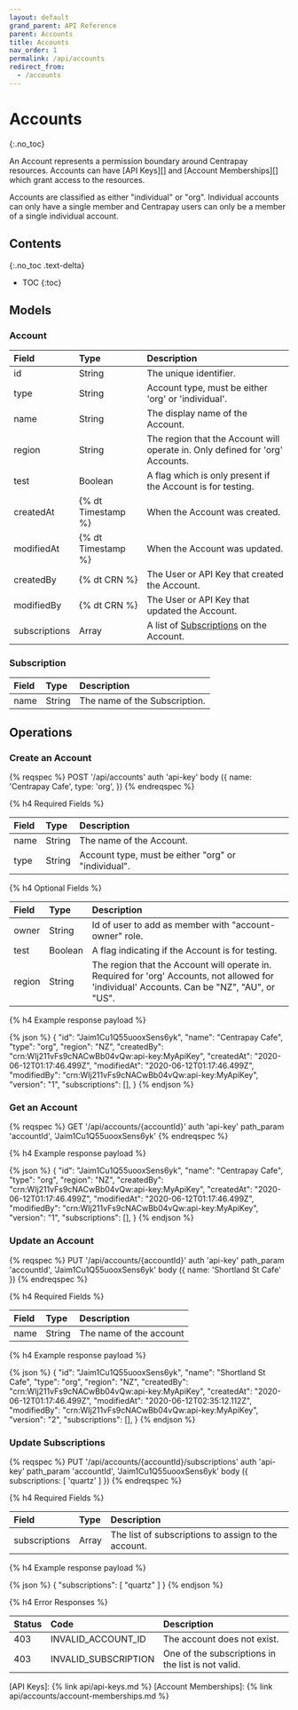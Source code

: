 ```yaml
---
layout: default
grand_parent: API Reference
parent: Accounts
title: Accounts
nav_order: 1
permalink: /api/accounts
redirect_from:
  - /accounts
---
```


# Accounts
{:.no_toc}

An Account represents a permission boundary around Centrapay resources.
Accounts can have [API Keys][] and [Account Memberships][] which grant access to the resources.

Accounts are classified as either "individual" or "org". Individual accounts
can only have a single member and Centrapay users can only be a member of a single
individual account.


## Contents
{:.no_toc .text-delta}

* TOC
{:toc}


## Models

### Account


|     Field     |        Type        |                                  Description                                  |
| :------------ | :----------------- | :---------------------------------------------------------------------------- |
| id            | String             | The unique identifier.                                                        |
| type          | String             | Account type, must be either 'org' or 'individual'.                           |
| name          | String             | The display name of the Account.                                              |
| region        | String             | The region that the Account will operate in. Only defined for 'org' Accounts. |
| test          | Boolean            | A flag which is only present if the Account is for testing.                   |
| createdAt     | {% dt Timestamp %} | When the Account was created.                                                 |
| modifiedAt    | {% dt Timestamp %} | When the Account was updated.                                                 |
| createdBy     | {% dt CRN %}       | The User or API Key that created the Account.                                 |
| modifiedBy    | {% dt CRN %}       | The User or API Key that updated the Account.                                 |
| subscriptions | Array              | A list of [Subscriptions](#subscription) on the Account.                      |

### Subscription

| Field |  Type  |          Description          |
| :---- | :----- | :---------------------------- |
| name  | String | The name of the Subscription. |

## Operations

### Create an Account

{% reqspec %}
  POST '/api/accounts'
  auth 'api-key'
  body ({
    name: 'Centrapay Cafe',
    type: 'org',
  })
{% endreqspec %}

{% h4 Required Fields %}

| Field |  Type  |                     Description                     |
| :---- | :----- | :-------------------------------------------------- |
| name  | String | The name of the Account.                            |
| type  | String | Account type, must be either "org" or "individual". |

{% h4 Optional Fields %}

| Field  |  Type   |                                                                 Description                                                                  |
| :----- | :------ | :------------------------------------------------------------------------------------------------------------------------------------------- |
| owner  | String  | Id of user to add as member with "account-owner" role.                                                                                       |
| test   | Boolean | A flag indicating if the Account is for testing.                                                                                             |
| region | String  | The region that the Account will operate in. Required for 'org' Accounts, not allowed for 'individual' Accounts. Can be "NZ", "AU", or "US". |


{% h4 Example response payload %}

{% json %}
{
  "id": "Jaim1Cu1Q55uooxSens6yk",
  "name": "Centrapay Cafe",
  "type": "org",
  "region": "NZ",
  "createdBy": "crn:WIj211vFs9cNACwBb04vQw:api-key:MyApiKey",
  "createdAt": "2020-06-12T01:17:46.499Z",
  "modifiedAt": "2020-06-12T01:17:46.499Z",
  "modifiedBy": "crn:WIj211vFs9cNACwBb04vQw:api-key:MyApiKey",
  "version": "1",
  "subscriptions": [],
}
{% endjson %}

### Get an Account

{% reqspec %}
  GET '/api/accounts/{accountId}'
  auth 'api-key'
  path_param 'accountId', 'Jaim1Cu1Q55uooxSens6yk'
{% endreqspec %}

{% h4 Example response payload %}

{% json %}
{
  "id": "Jaim1Cu1Q55uooxSens6yk",
  "name": "Centrapay Cafe",
  "type": "org",
  "region": "NZ",
  "createdBy": "crn:WIj211vFs9cNACwBb04vQw:api-key:MyApiKey",
  "createdAt": "2020-06-12T01:17:46.499Z",
  "modifiedAt": "2020-06-12T01:17:46.499Z",
  "modifiedBy": "crn:WIj211vFs9cNACwBb04vQw:api-key:MyApiKey",
  "version": "1",
  "subscriptions": [],
}
{% endjson %}

### Update an Account

{% reqspec %}
  PUT '/api/accounts/{accountId}'
  auth 'api-key'
  path_param 'accountId', 'Jaim1Cu1Q55uooxSens6yk'
  body ({ name: 'Shortland St Cafe' })
{% endreqspec %}

{% h4 Required Fields %}

| Field |  Type  |       Description       |
| :---- | :----- | :---------------------- |
| name  | String | The name of the account |

{% h4 Example response payload %}

{% json %}
{
  "id": "Jaim1Cu1Q55uooxSens6yk",
  "name": "Shortland St Cafe",
  "type": "org",
  "region": "NZ",
  "createdBy": "crn:WIj211vFs9cNACwBb04vQw:api-key:MyApiKey",
  "createdAt": "2020-06-12T01:17:46.499Z",
  "modifiedAt": "2020-06-12T02:35:12.112Z",
  "modifiedBy": "crn:WIj211vFs9cNACwBb04vQw:api-key:MyApiKey",
  "version": "2",
  "subscriptions": [],
}
{% endjson %}

### Update Subscriptions

{% reqspec %}
  PUT '/api/accounts/{accountId}/subscriptions'
  auth 'api-key'
  path_param 'accountId', 'Jaim1Cu1Q55uooxSens6yk'
  body ({ subscriptions: [ 'quartz' ] })
{% endreqspec %}

{% h4 Required Fields %}

|     Field     | Type  |                     Description                     |
| :------------ | :---- | :-------------------------------------------------- |
| subscriptions | Array | The list of subscriptions to assign to the account. |

{% h4 Example response payload %}

{% json %}
{
  "subscriptions": [ "quartz" ]
}
{% endjson %}

{% h4 Error Responses %}

| Status |         Code         |                    Description                     |
| :----- | :------------------- | :------------------------------------------------- |
| 403    | INVALID_ACCOUNT_ID   | The account does not exist.                        |
| 403    | INVALID_SUBSCRIPTION | One of the subscriptions in the list is not valid. |

[API Keys]: {% link api/api-keys.md %}
[Account Memberships]: {% link api/accounts/account-memberships.md %}
